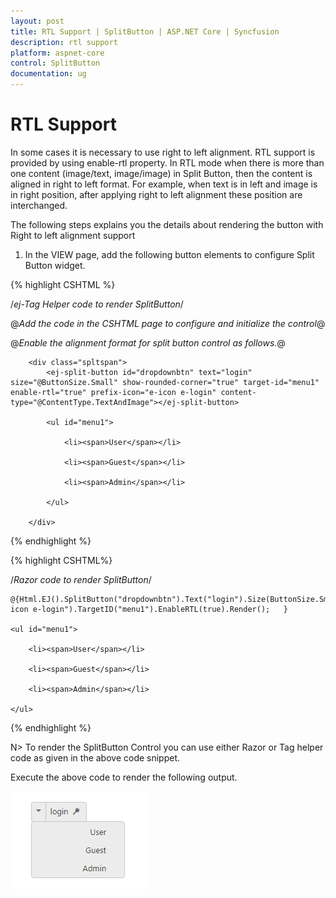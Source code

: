 ```yaml
---
layout: post
title: RTL Support | SplitButton | ASP.NET Core | Syncfusion
description: rtl support
platform: aspnet-core
control: SplitButton
documentation: ug
---
```


# RTL Support

In some cases it is necessary to use right to left alignment. RTL support is provided by using enable-rtl property. In RTL mode when there is more than one content (image/text, image/image) in Split Button, then the content is aligned in right to left format. For example, when text is in left and image is in right position, after applying right to left alignment these position are interchanged.

The following steps explains you the details about rendering the button with Right to left alignment support

1. In the VIEW page, add the following button elements to configure Split Button widget.

{% highlight CSHTML %}

/*ej-Tag Helper code to render SplitButton*/

@*Add the code in the CSHTML page to configure and initialize the control*@

@*Enable the alignment format for split button control as follows.*@

        <div class="spltspan">
            <ej-split-button id="dropdownbtn" text="login" size="@ButtonSize.Small" show-rounded-corner="true" target-id="menu1" enable-rtl="true" prefix-icon="e-icon e-login" content-type="@ContentType.TextAndImage"></ej-split-button>

            <ul id="menu1">

                <li><span>User</span></li>

                <li><span>Guest</span></li>

                <li><span>Admin</span></li>

            </ul>

        </div>



{% endhighlight %}

{% highlight CSHTML%}

/*Razor code to render SplitButton*/

<div class="spltspan">

    @{Html.EJ().SplitButton("dropdownbtn").Text("login").Size(ButtonSize.Small).ShowRoundedCorner(true).ContentType(ContentType.TextAndImage).PrefixIcon("e-icon e-login").TargetID("menu1").EnableRTL(true).Render();   }

    <ul id="menu1">

        <li><span>User</span></li>

        <li><span>Guest</span></li>

        <li><span>Admin</span></li>

    </ul>

</div>

{% endhighlight %}

N> To render the SplitButton Control you can use either Razor or Tag helper code as given in the above code snippet.

Execute the above code to render the following output.

![](RTL-Support_images/RTL-Support_img1.png)



